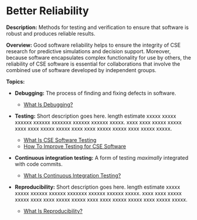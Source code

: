 # Better Reliability

**Description:**  Methods for testing and verification to ensure that software is robust and produces reliable results.

**Overview:** Good software reliability helps to ensure the integrity of CSE research for predictive simulations and decision support.  Moreover, because software encapsulates complex functionality for use by others, the reliability of CSE software is essential for collaborations that involve the combined use of software developed by independent groups.  

**Topics:**

- **Debugging:**
The process of finding and fixing defects in software.

    - [What Is Debugging?](Topics/WhatIsDebugging.md)

- **Testing:**
Short description goes here. length estimate xxxxx xxxxx xxxxxx xxxxxx xxxxxxx xxxxxx xxxxxx xxxxx. xxxx xxxx xxxxx xxxxx xxxx xxxx xxxxx xxxxx xxxx xxxx xxxxx xxxxx xxxx xxxxx xxxxx.

    - [What Is CSE Software Testing](../CuratedContent/WhatIsCseSwTesting.md)
    - [How To Improve Testing for CSE Software](../CuratedContent/HowToImproveTestingForCseSw.md)

- **Continuous integration testing:**
A form of testing *maximally* integrated with code commits.

    - [What Is Continuous Integration Testing?](Topics/WhatIsContinuousIntegrationTesting.md)

- **Reproducibility:**
Short description goes here. length estimate xxxxx xxxxx xxxxxx xxxxxx xxxxxxx xxxxxx xxxxxx xxxxx. xxxx xxxx xxxxx xxxxx xxxx xxxx xxxxx xxxxx xxxx xxxx xxxxx xxxxx xxxx xxxxx xxxxx.

     - [What Is Reproducibility?](Topics/WhatIsReproducibility.md)

<!---
Category order: 2
--->
